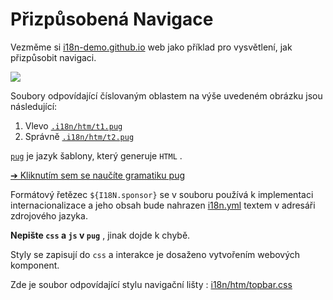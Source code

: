 # Přizpůsobená Navigace

Vezměme si [i18n-demo.github.io](//i18n-demo.github.io) web jako příklad pro vysvětlení, jak přizpůsobit navigaci.

![](https://p.3ti.site/1731036697.avif)

Soubory odpovídající číslovaným oblastem na výše uvedeném obrázku jsou následující:

1. Vlevo [`.i18n/htm/t1.pug`](https://github.com/i18n-site/demo.i18n.site/blob/main/.i18n/htm/t1.pug)
2. Správně [`.i18n/htm/t2.pug`](https://github.com/i18n-site/demo.i18n.site/blob/main/.i18n/htm/t2.pug)

[`pug`](https://pugjs.org) je jazyk šablony, který generuje `HTML` .

[➔ Kliknutím sem se naučíte gramatiku pug](https://pugjs.org)

Formátový řetězec `${I18N.sponsor}` se v souboru používá k implementaci internacionalizace a jeho obsah bude nahrazen [i18n.yml](https://github.com/i18n-site/demo.i18n.site/blob/main/en/i18n.yml) textem v adresáři zdrojového jazyka.

**Nepište `css` a `js` v `pug`** , jinak dojde k chybě.

Styly se zapisují do `css` a interakce je dosaženo vytvořením webových komponent.

Zde je soubor odpovídající stylu navigační lišty : [i18n/htm/topbar.css](https://github.com/i18n-site/demo.i18n.site/blob/main/.i18n/htm/topbar.css)